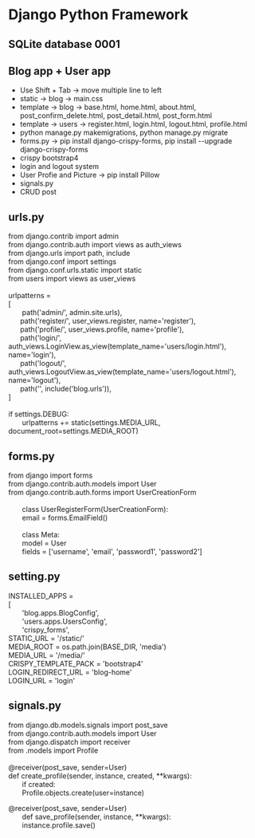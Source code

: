 # Django Python Framework
## SQLite database 0001
## Blog app + User app
 - Use Shift + Tab -> move multiple line to left
 - static -> blog -> main.css
 - template -> blog -> base.html, home.html, about.html, post_confirm_delete.html, post_detail.html, post_form.html
 - template -> users -> register.html, login.html, logout.html, profile.html
 - python manage.py makemigrations, python manage.py migrate
 - forms.py -> pip install django-crispy-forms, pip install --upgrade django-crispy-forms
 - crispy bootstrap4
 - login and logout system
 - User Profie and Picture -> pip install Pillow
 - signals.py
 - CRUD post
 
## urls.py
  from django.contrib import admin<br/>
  from django.contrib.auth import views as auth_views<br/>
  from django.urls import path, include<br/>
  from django.conf import settings<br/>
  from django.conf.urls.static import static<br/>
  from users import views as user_views<br/>
<br/>
  urlpatterns = <br/>
  [<br/>
     &nbsp;&nbsp;&nbsp;&nbsp;&nbsp;&nbsp; path('admin/', admin.site.urls),<br/>
     &nbsp;&nbsp;&nbsp;&nbsp;&nbsp;&nbsp;path('register/', user_views.register, name='register'),<br/>
     &nbsp;&nbsp;&nbsp;&nbsp;&nbsp;&nbsp;path('profile/', user_views.profile, name='profile'),<br/>
     &nbsp;&nbsp;&nbsp;&nbsp;&nbsp;&nbsp;path('login/', auth_views.LoginView.as_view(template_name='users/login.html'), name='login'),<br/>
     &nbsp;&nbsp;&nbsp;&nbsp;&nbsp;&nbsp;path('logout/', auth_views.LogoutView.as_view(template_name='users/logout.html'), name='logout'),<br/>
     &nbsp;&nbsp;&nbsp;&nbsp;&nbsp;&nbsp;path('', include('blog.urls')),<br/>
 ]<br/>
<br/>
  if settings.DEBUG:<br/>
    &nbsp;&nbsp;&nbsp;&nbsp;&nbsp;&nbsp; urlpatterns += static(settings.MEDIA_URL, document_root=settings.MEDIA_ROOT)
## forms.py<br/>
  from django import forms<br/>
  from django.contrib.auth.models import User<br/>
  from django.contrib.auth.forms import UserCreationForm<br/>
<br/>
 &nbsp;&nbsp;&nbsp;&nbsp;&nbsp;&nbsp; class UserRegisterForm(UserCreationForm):<br/>
   &nbsp;&nbsp;&nbsp;&nbsp;&nbsp;&nbsp; email = forms.EmailField()<br/>
<br/>
  &nbsp;&nbsp;&nbsp;&nbsp;&nbsp;&nbsp; class Meta:<br/>
     &nbsp;&nbsp;&nbsp;&nbsp;&nbsp;&nbsp; model = User<br/>
     &nbsp;&nbsp;&nbsp;&nbsp;&nbsp;&nbsp; fields = ['username', 'email', 'password1', 'password2']<br/>
## setting.py<br/>
 INSTALLED_APPS = <br/>
 [<br/>
    &nbsp;&nbsp;&nbsp;&nbsp;&nbsp;&nbsp; 'blog.apps.BlogConfig',<br/>
    &nbsp;&nbsp;&nbsp;&nbsp;&nbsp;&nbsp; 'users.apps.UsersConfig',<br/>
    &nbsp;&nbsp;&nbsp;&nbsp;&nbsp;&nbsp; 'crispy_forms',<br/>
  STATIC_URL = '/static/'<br/>
  MEDIA_ROOT = os.path.join(BASE_DIR, 'media')<br/>
  MEDIA_URL = '/media/'<br/>
  CRISPY_TEMPLATE_PACK = 'bootstrap4'<br/>
  LOGIN_REDIRECT_URL = 'blog-home'<br/>
  LOGIN_URL = 'login'<br/>
## signals.py<br/>
  from django.db.models.signals import post_save<br/>
  from django.contrib.auth.models import User<br/>
  from django.dispatch import receiver<br/>
  from .models import Profile<br/>
<br/>
  @receiver(post_save, sender=User)<br/>
  def create_profile(sender, instance, created, **kwargs):<br/>
    &nbsp;&nbsp;&nbsp;&nbsp;&nbsp;&nbsp; if created:<br/>
        &nbsp;&nbsp;&nbsp;&nbsp;&nbsp;&nbsp; Profile.objects.create(user=instance)<br/>

  @receiver(post_save, sender=User)<br/>
 &nbsp;&nbsp;&nbsp;&nbsp;&nbsp;&nbsp; def save_profile(sender, instance, **kwargs):<br/>
    &nbsp;&nbsp;&nbsp;&nbsp;&nbsp;&nbsp; instance.profile.save()<br/>
